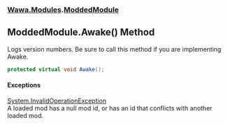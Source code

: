 ### [Wawa.Modules](Wawa.Modules.md 'Wawa.Modules').[ModdedModule](ModdedModule.md 'Wawa.Modules.ModdedModule')

## ModdedModule.Awake() Method

Logs version numbers. Be sure to call this method if you are implementing Awake.

```csharp
protected virtual void Awake();
```

#### Exceptions

[System.InvalidOperationException](https://docs.microsoft.com/en-us/dotnet/api/System.InvalidOperationException 'System.InvalidOperationException')  
A loaded mod has a null mod id, or has an id that conflicts with another loaded mod.